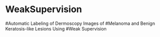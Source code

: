 # WeakSupervision
#Automatic Labeling of Dermoscopy Images of
#Melanoma and Benign Keratosis-like Lesions Using
#Weak Supervision
